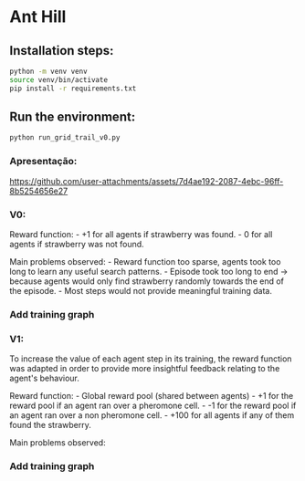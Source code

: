 # Ant Hill

## Installation steps:

```bash
python -m venv venv 
source venv/bin/activate 
pip install -r requirements.txt 
```

## Run the environment:
```bash
python run_grid_trail_v0.py
```

### Apresentação:
https://github.com/user-attachments/assets/7d4ae192-2087-4ebc-96ff-8b5254656e27

### V0:

Reward function:
    - +1 for all agents if strawberry was found.
    - 0 for all agents if strawberry was not found.

Main problems observed:
    - Reward function too sparse, agents took too long to learn any useful search patterns.
    - Episode took too long to end -> because agents would only find strawberry randomly towards the end of the episode.
    - Most steps would not provide meaningful training data.

### Add training graph

### V1:

To increase the value of each agent step in its training, the reward function was adapted in order to provide more insightful feedback relating to the agent's behaviour.

Reward function:
    - Global reward pool (shared between agents)
    - +1 for the reward pool if an agent ran over a pheromone cell.
    - -1 for the reward pool if an agent ran over a non pheromone cell.
    - +100 for all agents if any of them found the strawberry.

Main problems observed:

### Add training graph
